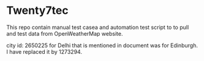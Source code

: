 # Twenty7tec
This repo contain manual test casea and automation test script to to pull and test data from OpenWeatherMap website.

city id: 2650225 for Delhi  that is mentioned in document was for Edinburgh. I have replaced it by 1273294.
